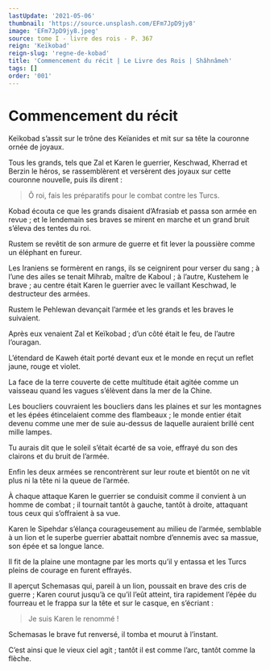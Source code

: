 ```yaml
---
lastUpdate: '2021-05-06'
thumbnail: 'https://source.unsplash.com/EFm7JpD9jy8'
image: 'EFm7JpD9jy8.jpeg'
source: tome I - livre des rois - P. 367
reign: 'Keïkobad'
reign-slug: 'regne-de-kobad'
title: 'Commencement du récit | Le Livre des Rois | Shâhnâmeh'
tags: []
order: '001'
---
```


# Commencement du récit

Keïkobad s’assit sur le trône des Keïanides et mit sur sa tête la couronne ornée de joyaux.

Tous les grands, tels que Zal et Karen le guerrier, Keschwad, Kherrad et Berzin le héros, se rassemblèrent et versèrent des joyaux sur cette couronne nouvelle, puis ils dirent :

> Ô roi, fais les préparatifs pour le combat contre les Turcs.

Kobad écouta ce que les grands disaient d’Afrasiab et passa son armée en revue ; et le lendemain ses braves se mirent en marche et un grand bruit s’éleva des tentes du roi.

Rustem se revêtit de son armure de guerre et fit lever la poussière comme un éléphant en fureur.

Les Iraniens se formèrent en rangs, ils se ceignirent pour verser du sang ; à l’une des ailes se tenait Mihrab, maître de Kaboul ; à l’autre, Kustehem le brave ; au centre était Karen le guerrier avec le vaillant Keschwad, le destructeur des armées.

Rustem le Pehlewan devançait l’armée et les grands et les braves le suivaient.

Après eux venaient Zal et Keïkobad ; d’un côté était le feu, de l’autre l’ouragan.

L’étendard de Kaweh était porté devant eux et le monde en reçut un reflet jaune, rouge et violet.

La face de la terre couverte de cette multitude était agitée comme un vaisseau quand les vagues s’élèvent dans la mer de la Chine.

Les boucliers couvraient les boucliers dans les plaines et sur les montagnes et les épées étincelaient comme des flambeaux ; le monde entier était devenu comme une mer de suie au-dessus de laquelle auraient brillé cent mille lampes.

Tu aurais dit que le soleil s’était écarté de sa voie, effrayé du son des clairons et du bruit de l’armée.

Enfin les deux armées se rencontrèrent sur leur route et bientôt on ne vit plus ni la tête ni la queue de l’armée.

À chaque attaque Karen le guerrier se conduisit comme il convient à un homme de combat ; il tournait tantôt à gauche, tantôt à droite, attaquant tous ceux qui s’offraient à sa vue.

Karen le Sipehdar s’élança courageusement au milieu de l’armée, semblable à un lion et le superbe guerrier abattait nombre d’ennemis avec sa massue, son épée et sa longue lance.

Il fit de la plaine une montagne par les morts qu’il y entassa et les Turcs pleins de courage en furent effrayés.

Il aperçut Schemasas qui, pareil à un lion, poussait en brave des cris de guerre ; Karen courut jusqu’à ce qu’il l’eût atteint, tira rapidement l’épée du fourreau et le frappa sur la tête et sur le casque, en s’écriant :

> Je suis Karen le renommé !

Schemasas le brave fut renversé, il tomba et mourut à l’instant.

C’est ainsi que le vieux ciel agit ; tantôt il est comme l’arc, tantôt comme la flèche.
